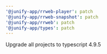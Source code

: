 ```yaml
---
'@junify-app/rrweb-player': patch
'@junify-app/rrweb-snapshot': patch
'@junify-app/rrweb': patch
'@junify-app/types': patch
---
```


Upgrade all projects to typescript 4.9.5
